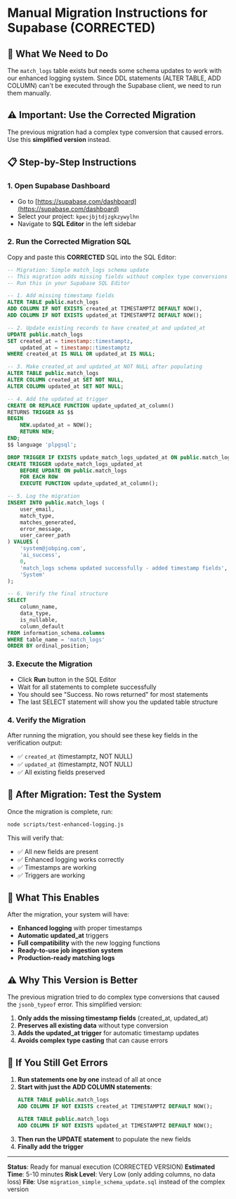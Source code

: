 # Manual Migration Instructions for Supabase (CORRECTED)

## 🎯 **What We Need to Do**

The `match_logs` table exists but needs some schema updates to work with our enhanced logging system. Since DDL statements (ALTER TABLE, ADD COLUMN) can't be executed through the Supabase client, we need to run them manually.

## ⚠️ **Important: Use the Corrected Migration**

The previous migration had a complex type conversion that caused errors. Use this **simplified version** instead.

## 📋 **Step-by-Step Instructions**

### **1. Open Supabase Dashboard**
- Go to [https://supabase.com/dashboard](https://supabase.com/dashboard)
- Select your project: `kpecjbjtdjzgkzywylhn`
- Navigate to **SQL Editor** in the left sidebar

### **2. Run the Corrected Migration SQL**

Copy and paste this **CORRECTED** SQL into the SQL Editor:

```sql
-- Migration: Simple match_logs schema update
-- This migration adds missing fields without complex type conversions
-- Run this in your Supabase SQL Editor

-- 1. Add missing timestamp fields
ALTER TABLE public.match_logs 
ADD COLUMN IF NOT EXISTS created_at TIMESTAMPTZ DEFAULT NOW(),
ADD COLUMN IF NOT EXISTS updated_at TIMESTAMPTZ DEFAULT NOW();

-- 2. Update existing records to have created_at and updated_at
UPDATE public.match_logs 
SET created_at = timestamp::timestamptz, 
    updated_at = timestamp::timestamptz 
WHERE created_at IS NULL OR updated_at IS NULL;

-- 3. Make created_at and updated_at NOT NULL after populating
ALTER TABLE public.match_logs 
ALTER COLUMN created_at SET NOT NULL,
ALTER COLUMN updated_at SET NOT NULL;

-- 4. Add the updated_at trigger
CREATE OR REPLACE FUNCTION update_updated_at_column()
RETURNS TRIGGER AS $$
BEGIN
    NEW.updated_at = NOW();
    RETURN NEW;
END;
$$ language 'plpgsql';

DROP TRIGGER IF EXISTS update_match_logs_updated_at ON public.match_logs;
CREATE TRIGGER update_match_logs_updated_at 
    BEFORE UPDATE ON public.match_logs 
    FOR EACH ROW 
    EXECUTE FUNCTION update_updated_at_column();

-- 5. Log the migration
INSERT INTO public.match_logs (
    user_email, 
    match_type, 
    matches_generated, 
    error_message,
    user_career_path
) VALUES (
    'system@jobping.com', 
    'ai_success', 
    0, 
    'match_logs schema updated successfully - added timestamp fields',
    'System'
);

-- 6. Verify the final structure
SELECT 
    column_name,
    data_type,
    is_nullable,
    column_default
FROM information_schema.columns 
WHERE table_name = 'match_logs' 
ORDER BY ordinal_position;
```

### **3. Execute the Migration**
- Click **Run** button in the SQL Editor
- Wait for all statements to complete successfully
- You should see "Success. No rows returned" for most statements
- The last SELECT statement will show you the updated table structure

### **4. Verify the Migration**

After running the migration, you should see these key fields in the verification output:
- ✅ `created_at` (timestamptz, NOT NULL)
- ✅ `updated_at` (timestamptz, NOT NULL)
- ✅ All existing fields preserved

## 🧪 **After Migration: Test the System**

Once the migration is complete, run:

```bash
node scripts/test-enhanced-logging.js
```

This will verify that:
- ✅ All new fields are present
- ✅ Enhanced logging works correctly
- ✅ Timestamps are working
- ✅ Triggers are working

## 🚀 **What This Enables**

After the migration, your system will have:
- **Enhanced logging** with proper timestamps
- **Automatic updated_at** triggers
- **Full compatibility** with the new logging functions
- **Ready-to-use job ingestion system**
- **Production-ready matching logs**

## ⚠️ **Why This Version is Better**

The previous migration tried to do complex type conversions that caused the `jsonb_typeof` error. This simplified version:

1. **Only adds the missing timestamp fields** (created_at, updated_at)
2. **Preserves all existing data** without type conversion
3. **Adds the updated_at trigger** for automatic timestamp updates
4. **Avoids complex type casting** that can cause errors

## 🔧 **If You Still Get Errors**

1. **Run statements one by one** instead of all at once
2. **Start with just the ADD COLUMN statements**:
   ```sql
   ALTER TABLE public.match_logs 
   ADD COLUMN IF NOT EXISTS created_at TIMESTAMPTZ DEFAULT NOW();
   
   ALTER TABLE public.match_logs 
   ADD COLUMN IF NOT EXISTS updated_at TIMESTAMPTZ DEFAULT NOW();
   ```
3. **Then run the UPDATE statement** to populate the new fields
4. **Finally add the trigger**

---

**Status**: Ready for manual execution (CORRECTED VERSION)
**Estimated Time**: 5-10 minutes
**Risk Level**: Very Low (only adding columns, no data loss)
**File**: Use `migration_simple_schema_update.sql` instead of the complex version

